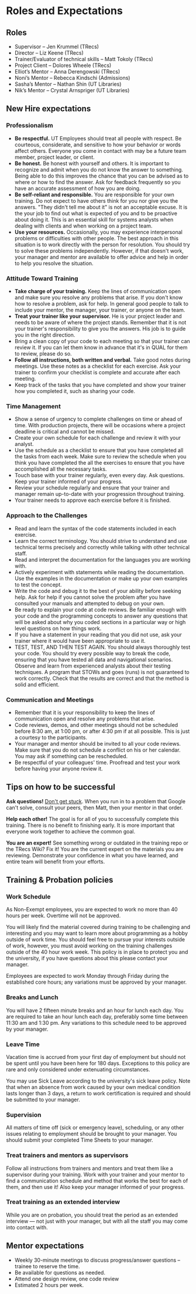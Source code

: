 # Roles and Expectations

## Roles
- Supervisor – Jen Krummel (TRecs)
- Director – Liz Keene (TRecs)
- Trainer/Evaluator of technical skills – Matt Tokoly (TRecs)
- Project Client – Dolores Wheele (TRecs)
- Elliot’s Mentor – Anna Derengowski (TRecs)
- Noni’s Mentor – Rebecca Kindschi (Admissions)
- Sasha’s Mentor – Nathan Shin (UT Libraries)
- Nik’s Mentor – Crystal Arnspriger (UT Libraries)

## New Hire expectations
### Professionalism
- **Be respectful.** UT Employees should treat all people with respect. Be courteous, considerate, and sensitive to how your behavior or words affect others. Everyone you come in contact with may be a future team member, project leader, or client.
- **Be honest.** Be honest with yourself and others. It is important to recognize and admit when you do not know the answer to something. Being able to do this improves the chance that you can be advised as to where or how to find the answer. Ask for feedback frequently so you have an accurate assessment of how you are doing.
- **Be self-reliant and responsible.** You are responsible for your own training. Do not expect to have others think for you nor give you the answers. "They didn't tell me about it" is not an acceptable excuse. It is the your job to find out what is expected of you and to be proactive about doing it. This is an essential skill for systems analysts when dealing with clients and when working on a project team.
- **Use your resources.** Occasionally, you may experience interpersonal problems or difficulties with other people. The best approach in this situation is to work directly with the person for resolution. You should try to solve these problems independently. However, if that doesn't work, your manager and mentor are available to offer advice and help in order to help you resolve the situation.

### Attitude Toward Training
- **Take charge of your training.** Keep the lines of communication open and make sure you resolve any problems that arise. If you don't know how to resolve a problem, ask for help. In general good people to talk to include your mentor, the  manager, your trainer, or anyone on the team.
- **Treat your trainer like your supervisor.** He is your project leader and needs to be aware of where the project stands. Remember that it is not your trainer's responsibility to give you the answers. His job is to guide you in the right direction.
- Bring a clean copy of your code to each meeting so that your trainer can review it. If you can let them know in advance that it's in QUAL for them to review, please do so.
- **Follow all instructions, both written and verbal.** Take good notes during meetings. Use these notes as a checklist for each exercise. Ask your trainer to confirm your checklist is complete and accurate after each meeting.
- Keep track of the tasks that you have completed and show your trainer how you completed it, such as sharing your code.

### Time Management
- Show a sense of urgency to complete challenges on time or ahead of time. With production projects, there will be occasions where a project deadline is critical and cannot be missed.
- Create your own schedule for each challenge and review it with your analyst.
- Use the schedule as a checklist to ensure that you have completed all the tasks from each week. Make sure to review the schedule when you think you have completed the all the exercises to ensure that you have accomplished all the necessary tasks.
- Touch base with your trainer regularly, even every day. Ask questions. Keep your trainer informed of your progress.
- Review your schedule regularly and ensure that your trainer and manager remain up-to-date with your progression throughout training.
- Your trainer needs to approve each exercise before it is finished.

### Approach to the Challenges
- Read and learn the syntax of the code statements included in each exercise.
- Learn the correct terminology. You should strive to understand and use technical terms precisely and correctly while talking with other technical staff.
- Read and interpret the documentation for the languages you are working with.
- Actively experiment with statements while reading the documentation. Use the examples in the documentation or make up your own examples to test the concept.
- Write the code and debug it to the best of your ability before seeking help. Ask for help if you cannot solve the problem after you have consulted your manuals and attempted to debug on your own.
- Be ready to explain your code at code reviews. Be familiar enough with your code and the programming concepts to answer any questions that will be asked about why you coded sections in a particular way or high level questions on how things work.
- If you have a statement in your reading that you did not use, ask your trainer where it would have been appropriate to use it.
- TEST, TEST, AND THEN TEST AGAIN. You should always thoroughly test your code. You should try every possible way to break the code, ensuring that you have tested all data and navigational scenarios. Observe and learn from experienced analysts about their testing techniques. A program that STOWs and goes (runs) is not guaranteed to work correctly. Check that the results are correct and that the method is solid and efficient.

### Communication and Meetings
- Remember that it is your responsibility to keep the lines of communication open and resolve any problems that arise.
- Code reviews, demos, and other meetings should not be scheduled before 8:30 am, at 1:00 pm, or after 4:30 pm if at all possible. This is just a courtesy to the participants.
- Your manager and mentor should be invited to all your code reviews. Make sure that you do not schedule a conflict on his or her calendar. You may ask if something can be rescheduled.
- Be respectful of your colleagues' time. Proofread and test your work before having your anyone review it.

## Tips on how to be successful
**Ask questions!** [Don't get stuck](https://codewithoutrules.com/2016/12/08/how-not-to-get-stuck/). When you run in to a problem that Google can't solve, consult your peers, then Matt, then your mentor in that order.

**Help each other!** The goal is for all of you to successfully complete this training. There is no benefit to finishing early. It is more important that everyone work together to achieve the common goal.

**You are an expert!** See something wrong or outdated in the training repo or the TRecs Wiki? Fix it! You are the current expert on the materials you are reviewing. Demonstrate your confidence in what you have learned, and entire team will benefit from your efforts.

## Training & Probation policies
### Work Schedule
As Non-Exempt employees, you are expected to work no more than 40 hours per week. Overtime will not be approved.

You will likely find the material covered during training to be challenging and interesting and you may want to learn more about programming as a hobby outside of work time. You should feel free to pursue your interests outside of work, however, you must avoid working on the training challenges outside of the 40 hour work week. This policy is in place to protect you and the university, if you have questions about this please contact your manager.

Employees are expected to work Monday through Friday during the established core hours; any variations must be approved by your manager.

### Breaks and Lunch
You will have 2 fifteen minute breaks and an hour for lunch each day. You are required to take an hour lunch each day, preferably some time between 11:30 am and 1:30 pm. Any variations to this schedule need to be approved by your manager.

### Leave Time
Vacation time is accrued from your first day of employment but should not be spent until you have been here for 180 days. Exceptions to this policy are rare and only considered under extenuating circumstances.

You may use Sick Leave according to the university's sick leave policy. Note that when an absence from work caused by your own medical condition lasts longer than 3 days, a return to work certification is required and should be submitted to your manager.

### Supervision
All matters of time off (sick or emergency leave), scheduling, or any other issues relating to employment should be brought to your manager. You should submit your completed Time Sheets to your manager.

### Treat trainers and mentors as supervisors
Follow all instructions from trainers and mentors and treat them like a supervisor during your training. Work with your trainer and your mentor to find a communication schedule and method that works the best for each of them, and then use it! Also keep your manager informed of your progress.

### Treat training as an extended interview
While you are on probation, you should treat the period as an extended interview — not just with your manager, but with all the staff you may come into contact with.

## Mentor expectations
-	Weekly 30-minute meetings to discuss progress/answer questions – trainee to reserve the time.
- Be available for questions as needed.
- Attend one design review, one code review
- Estimated 2 hours per week.

